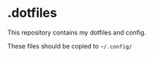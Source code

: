 # .dotfiles

This repository contains my dotfiles and config.

These files should be copied to `~/.config/`
